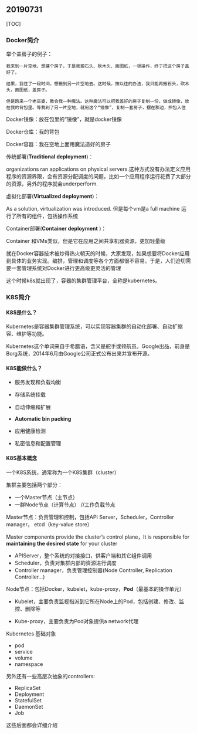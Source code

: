 ## 20190731

[TOC]

### Docker简介

举个盖房子的例子：

```
我来到一片空地，想建个房子，于是我搬石头、砍木头、画图纸，一顿操作，终于把这个房子盖好了。

结果，我住了一段时间，想搬到另一片空地去。这时候，按以往的办法，我只能再搬石头，砍木头，画图纸，盖房子。

但是跑来一个老巫婆，教会我一种魔法。这种魔法可以把我盖好的房子复制一份，做成镜像，放在我的背包里。等我到了另一片空地，就用这个“镜像”，复制一套房子，摆在那边，拎包入住
```

Docker镜像：放在包里的“镜像”，就是docker镜像

Docker仓库：我的背包

Docker容器：我在空地上面用魔法造好的房子



传统部署(**Traditional deployment**)：

organizations ran applications on physical servers.这种方式没有办法定义应用程序的资源界限，会有资源分配调度的问题，比如一个应用程序运行花费了大部分的资源，另外的程序就会underperform.

虚拟化部署(**Virtualized deployment**)：

As a solution, virtualization was introduced. 但是每个vm是a full machine 运行了所有的组件，包括操作系统

Container部署(**Container deployment** )：

Container 和VMs类似，但是它在应用之间共享机器资源，更加轻量级



就在Docker容器技术被炒得热火朝天的时候，大家发现，如果想要将Docker应用到具体的业务实现。编排，管理和调度等各个方面都很不容易。于是，人们迫切需要一套管理系统对Docker进行更高级更灵活的管理

这个时候k8s就出现了，容器的集群管理平台，全称是kubernetes。



### K8S简介

#### K8S是什么？

Kubernetes是容器集群管理系统，可以实现容器集群的自动化部署、自动扩缩容、维护等功能。

Kubernetes这个单词来自于希腊语，含义是舵手或领航员。Google出品，前身是Borg系统，2014年6月由Google公司正式公布出来并宣布开源。



#### K8S能做什么？

* 服务发现和负载均衡

* 存储系统挂载
* 自动伸缩和扩展
* **Automatic bin packing**
* 应用健康检测
* 私密信息和配置管理



#### K8S基本概念

一个K8S系统，通常称为一个K8S集群（cluster）

集群主要包括两个部分：

* 一个Master节点（主节点） 
* 一群Node节点（计算节点） //工作负载节点

Master节点：负责管理和控制，包括API Server，Scheduler，Controller manager， etcd（key-value store）

Master components provide the cluster’s control plane，It is responsible for **maintaining the desired state** for your cluster

- APIServer，整个系统的对接接口，供客户端和其它组件调用
- Scheduler，负责对集群内部的资源进行调度
- Controller manager，负责管理控制器(Node Controller, Replication Controller...)

Node节点：包括Docker，kubelet，kube-proxy，**Pod**（最基本的操作单元）

* Kubelet，主要负责监视指派到它所在Node上的Pod，包括创建、修改、监控、删除等

* Kube-proxy，主要负责为Pod对象提供a network代理


Kubernetes 基础对象

* pod
* service
* volume
* namespace

另外还有一些高层次抽象的controllers:

* ReplicaSet
* Deployment
* StatefulSet
* DaemonSet
* Job



这些后面都会详细介绍